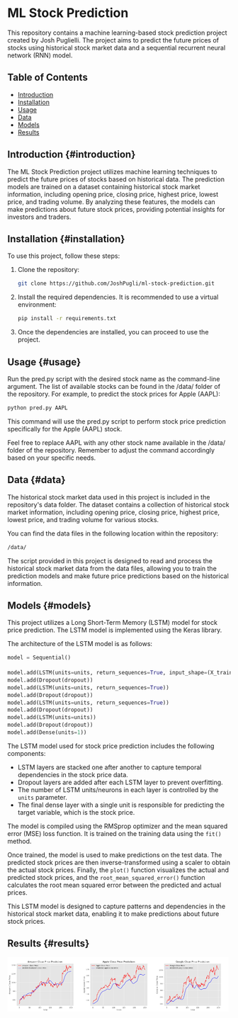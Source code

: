 # ML Stock Prediction 

This repository contains a machine learning-based stock prediction project created by Josh Puglielli. The project aims to predict the future prices of stocks using historical stock market data and a sequential recurrent neural network (RNN) model. 

## Table of Contents

- [Introduction](#introduction)
- [Installation](#installation)
- [Usage](#usage)
- [Data](#data)
- [Models](#models)
- [Results](#results)

## Introduction {#introduction}

The ML Stock Prediction project utilizes machine learning techniques to predict the future prices of stocks based on historical data. The prediction models are trained on a dataset containing historical stock market information, including opening price, closing price, highest price, lowest price, and trading volume. By analyzing these features, the models can make predictions about future stock prices, providing potential insights for investors and traders.

## Installation {#installation}

To use this project, follow these steps:

1. Clone the repository:

    ```bash
    git clone https://github.com/JoshPugli/ml-stock-prediction.git 
    ```

2. Install the required dependencies. It is recommended to use a virtual environment:

    ```bash
    pip install -r requirements.txt 
    ```

3. Once the dependencies are installed, you can proceed to use the project.

## Usage {#usage}

Run the pred.py script with the desired stock name as the command-line argument. The list of available stocks can be found in the /data/ folder of the repository. For example, to predict the stock prices for Apple (AAPL):

```bash
python pred.py AAPL
```
This command will use the pred.py script to perform stock price prediction specifically for the Apple (AAPL) stock.

Feel free to replace AAPL with any other stock name available in the /data/ folder of the repository. Remember to adjust the command accordingly based on your specific needs.


## Data {#data}

The historical stock market data used in this project is included in the repository's data folder. The dataset contains a collection of historical stock market information, including opening price, closing price, highest price, lowest price, and trading volume for various stocks.

You can find the data files in the following location within the repository:

```bash
/data/
```

The script provided in this project is designed to read and process the historical stock market data from the data files, allowing you to train the prediction models and make future price predictions based on the historical information.

## Models {#models}

This project utilizes a Long Short-Term Memory (LSTM) model for stock price prediction. The LSTM model is implemented using the Keras library.

The architecture of the LSTM model is as follows:

```python
model = Sequential()

model.add(LSTM(units=units, return_sequences=True, input_shape=(X_train.shape[1], 1)))
model.add(Dropout(dropout))
model.add(LSTM(units=units, return_sequences=True))
model.add(Dropout(dropout))
model.add(LSTM(units=units, return_sequences=True))
model.add(Dropout(dropout))
model.add(LSTM(units=units))
model.add(Dropout(dropout))
model.add(Dense(units=1))
```

The LSTM model used for stock price prediction includes the following components:

- LSTM layers are stacked one after another to capture temporal dependencies in the stock price data.
- Dropout layers are added after each LSTM layer to prevent overfitting.
- The number of LSTM units/neurons in each layer is controlled by the `units` parameter.
- The final dense layer with a single unit is responsible for predicting the target variable, which is the stock price.

The model is compiled using the RMSprop optimizer and the mean squared error (MSE) loss function. It is trained on the training data using the `fit()` method.

Once trained, the model is used to make predictions on the test data. The predicted stock prices are then inverse-transformed using a scaler to obtain the actual stock prices. Finally, the `plot()` function visualizes the actual and predicted stock prices, and the `root_mean_squared_error()` function calculates the root mean squared error between the predicted and actual prices.

This LSTM model is designed to capture patterns and dependencies in the historical stock market data, enabling it to make predictions about future stock prices.


## Results {#results}

<div style="display:flex;">
  <img src="/figures/amazon_prediction.png" alt="Image 1" style="width:33%;">
  <img src="/figures/apple_prediction.png" alt="Image 2" style="width:33%;">
  <img src="/figures/google_prediction.png" alt="Image 3" style="width:33%;">
</div>
